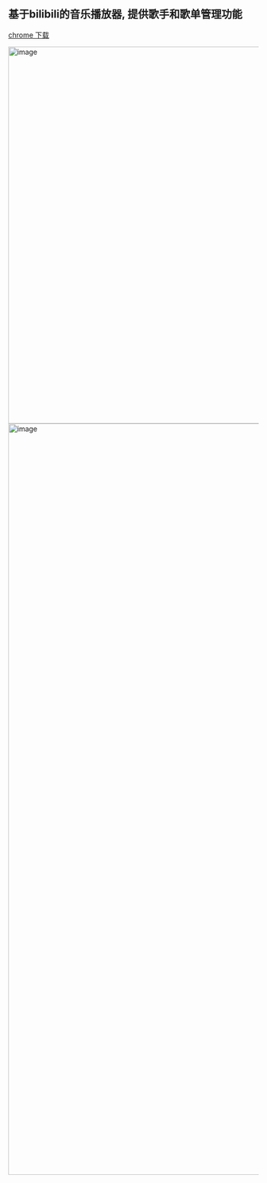 ## 基于bilibili的音乐播放器, 提供歌手和歌单管理功能

[chrome 下载](https://chromewebstore.google.com/detail/eno-m/hjcdffalgapcchmopkbnkljenlglloln?hl=zh-CN&utm_source=ext_sidebar)

<img width="758" alt="image" src="https://github.com/user-attachments/assets/27553eab-3a97-4bde-bd2e-de18e6429640">

<img width="1511" alt="image" src="https://github.com/user-attachments/assets/8e5faae6-4e57-4e0d-b13f-ac6b036a611f">
